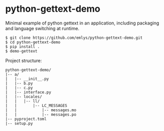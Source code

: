 # python-gettext-demo
Minimal example of python gettext in an application, including packaging and language switching at runtime.

```
$ git clone https://github.com/emlys/python-gettext-demo.git
$ cd python-gettext-demo
$ pip install .
$ demo-gettext
```

Project structure:
```
python-gettext-demo/
|-- a/
|   |-- __init__.py
|   |-- b.py
|   |-- c.py
|   |-- interface.py
|   |-- locales/
|   |   |-- ll/
|   |       |-- LC_MESSAGES
|   |           |-- messages.mo
|   |           |-- messages.po
|-- pyproject.toml
|-- setup.py
```
